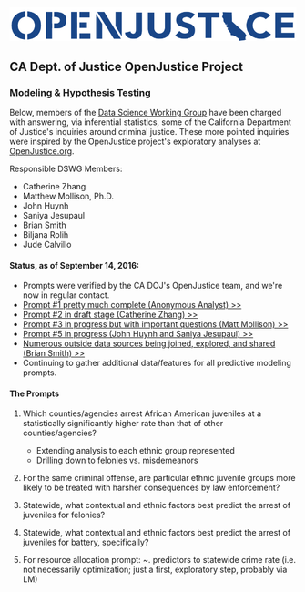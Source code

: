![](figure/ca_openjustice.png)
## CA Dept. of Justice OpenJustice Project
### Modeling & Hypothesis Testing

Below, members of the [Data Science Working Group](https://github.com/sfbrigade/data-science-wg) have been charged with answering, via inferential statistics, some of the California Department of Justice's inquiries around criminal justice. These more pointed inquiries were inspired by the OpenJustice project's exploratory analyses at [OpenJustice.org](http://wwww.openjustice.org).  

Responsible DSWG Members:
+ Catherine Zhang
+ Matthew Mollison, Ph.D.
+ John Huynh
+ Saniya Jesupaul
+ Brian Smith
+ Biljana Rolih
+ Jude Calvillo

#### Status, as of September 14, 2016:

+ Prompts were verified by the CA DOJ's OpenJustice team, and we're now in regular contact.
+ [Prompt #1 pretty much complete (Anonymous Analyst) >>](https://git.io/v64kG)
+ [Prompt #2 in draft stage (Catherine Zhang) >>](https://git.io/viOWB)
+ [Prompt #3 in progress but with important questions (Matt Mollison) >>](https://git.io/viK89)
+ [Prompt #5 in progress (John Huynh and Saniya Jesupaul) >>](https://git.io/virtR)
+ [Numerous outside data sources being joined, explored, and shared (Brian Smith) >>](https://numeracy.co/projects/1ovzvErSiG9/all-features)
+ Continuing to gather additional data/features for all predictive modeling prompts.

#### The Prompts

1. Which counties/agencies arrest African American juveniles at a statistically significantly higher rate than that of other counties/agencies?
    - Extending analysis to each ethnic group represented
    - Drilling down to felonies vs. misdemeanors
    
2. For the same criminal offense, are particular ethnic juvenile groups more likely to be treated with harsher consequences by law enforcement?

3. Statewide, what contextual and ethnic factors best predict the arrest of juveniles for felonies?

4. Statewide, what contextual and ethnic factors best predict the arrest of juveniles for battery, specifically?

5. For resource allocation prompt: ~. predictors to statewide crime rate (i.e. not necessarily optimization; just a first, exploratory step, probably via LM)

